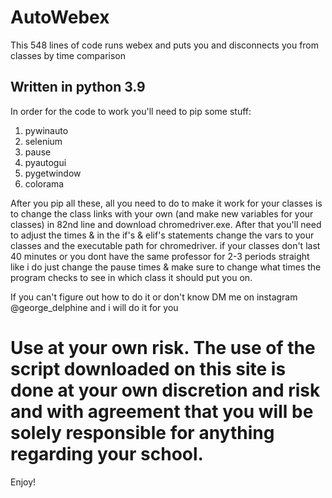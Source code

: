 # AutoWebex
This 548 lines of code runs webex and puts you and disconnects you from classes by time comparison

Written in python 3.9
------------------------
In order for the code to work you'll need to pip some stuff:
1. pywinauto
2. selenium
3. pause
4. pyautogui
5. pygetwindow
6. colorama

After you pip all these, all you need to do to make it work for your classes is to change the class links with your own (and make new variables for your classes) in 82nd line and download chromedriver.exe. After that you'll need to adjust the times & in the if's & elif's statements change the vars to your classes and the executable path for chromedriver. if your classes don't last 40 minutes or you dont have the same professor for 2-3 periods straight like i do just change the pause times & make sure to change what times the program checks to see in which class it should put you on.

If you can't figure out how to do it or don't know DM me on instagram @george_delphine and i will do it for you

# Use at your own risk. The use of the script downloaded on this site is done at your own discretion and risk and with agreement that you will be solely responsible for anything regarding your school.

Enjoy!

